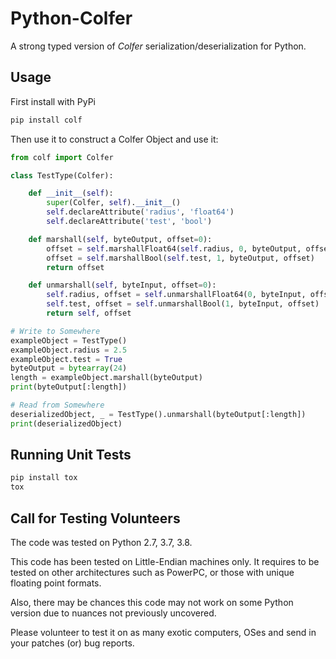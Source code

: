 # Python-Colfer

A strong typed version of *Colfer* serialization/deserialization for Python.

## Usage

First install with PyPi

```bash
pip install colf
```

Then use it to construct a Colfer Object and use it:

```python
from colf import Colfer

class TestType(Colfer):

    def __init__(self):
        super(Colfer, self).__init__()
        self.declareAttribute('radius', 'float64')
        self.declareAttribute('test', 'bool')

    def marshall(self, byteOutput, offset=0):
        offset = self.marshallFloat64(self.radius, 0, byteOutput, offset)
        offset = self.marshallBool(self.test, 1, byteOutput, offset)
        return offset

    def unmarshall(self, byteInput, offset=0):
        self.radius, offset = self.unmarshallFloat64(0, byteInput, offset)
        self.test, offset = self.unmarshallBool(1, byteInput, offset)
        return self, offset

# Write to Somewhere
exampleObject = TestType()
exampleObject.radius = 2.5
exampleObject.test = True
byteOutput = bytearray(24)
length = exampleObject.marshall(byteOutput)
print(byteOutput[:length])

# Read from Somewhere
deserializedObject, _ = TestType().unmarshall(byteOutput[:length])
print(deserializedObject)
```

## Running Unit Tests

```bash
pip install tox
tox
```

## Call for Testing Volunteers

The code was tested on Python 2.7, 3.7, 3.8.
 
This code has been tested on Little-Endian machines only. It
requires to be tested on other architectures such as PowerPC, or those
with unique floating point formats.

Also, there may be chances this code may not work on some Python
version due to nuances not previously uncovered.

Please volunteer to test it on as many exotic computers, OSes
and send in your patches (or) bug reports.